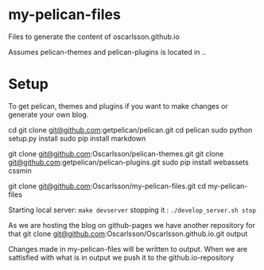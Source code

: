 my-pelican-files
================

Files to generate the content of oscarlsson.github.io

Assumes pelican-themes and pelican-plugins is located in ..


Setup
================
To get pelican, themes and plugins if you want to make changes or generate your own blog.


cd <devfolder>
git clone git@github.com:getpelican/pelican.git
cd pelican
sudo python setup.py install
sudo pip install markdown

git clone git@github.com:Oscarlsson/pelican-themes.git
git clone git@github.com:getpelican/pelican-plugins.git
sudo pip install webassets cssmin 

git clone git@github.com:Oscarlsson/my-pelican-files.git
cd my-pelican-files

Starting local server: ```make devserver```
stopping it : ```./develop_server.sh stop```

As we are hosting the blog on github-pages we have another repository for that
git clone git@github.com:Oscarlsson/Oscarlsson.github.io.git output

Changes made in my-pelican-files will be written to output. When we are sattisfied with
what is in output we push it to the github.io-repository

